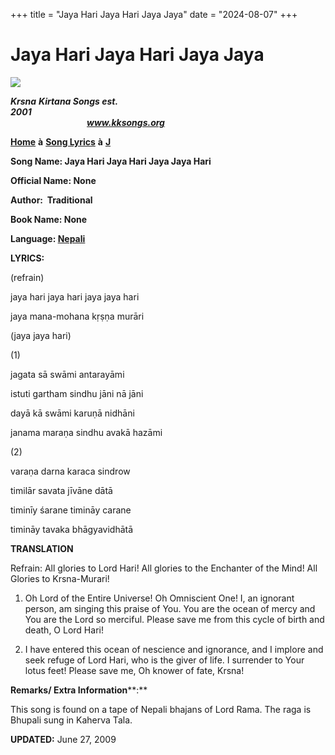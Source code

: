 +++
title = "Jaya Hari Jaya Hari Jaya Jaya"
date = "2024-08-07"
+++

# Jaya Hari Jaya Hari Jaya Jaya
**[![](http://kksongs.org/image_files/image002.jpg)](http://kksongs.org/)**

**_Krsna_** **_Kirtana Songs est. 2001_**                                                                                                                                                      **_www.kksongs.org_**

**[Home](http://kksongs.org/)** **à** **[Song Lyrics](http://kksongs.org/lyrics.html)** **à** **[J](http://kksongs.org/songs/song_j.html)**

**Song Name: Jaya Hari Jaya Hari Jaya Jaya Hari**

**Official Name: None**

**Author: [](http://www.geocities.com/krsna_kirtana/lyricist/suradasa.html) Traditional**

**Book Name: None**

**Language: [Nepali](http://kksongs.org/language/list/nepali.html)**

**LYRICS:**

(refrain)

jaya hari jaya hari jaya jaya hari

jaya mana-mohana kṛṣṇa murāri

(jaya jaya hari)

(1)

jagata sā swāmi antarayāmi

istuti gartham sindhu jāni nā jāni

dayā kā swāmi karuṇā nidhāni

janama maraṇa sindhu avakā hazāmi

(2)

varaṇa darna karaca sindrow

timilār savata jīvāne dātā

timinīy śarane timināy carane

timināy tavaka bhāgyavidhātā

**TRANSLATION**

Refrain: All glories to Lord Hari! All glories to the Enchanter of the Mind! All Glories to Krsna-Murari!

1) Oh Lord of the Entire Universe! Oh Omniscient One! I, an ignorant person, am singing this praise of You. You are the ocean of mercy and You are the Lord so merciful. Please save me from this cycle of birth and death, O Lord Hari!

2) I have entered this ocean of nescience and ignorance, and I implore and seek refuge of Lord Hari, who is the giver of life. I surrender to Your lotus feet! Please save me, Oh knower of fate, Krsna!

**Remarks/ Extra Information****:**

This song is found on a tape of Nepali bhajans of Lord Rama. The raga is Bhupali sung in Kaherva Tala.

**UPDATED:** June 27, 2009